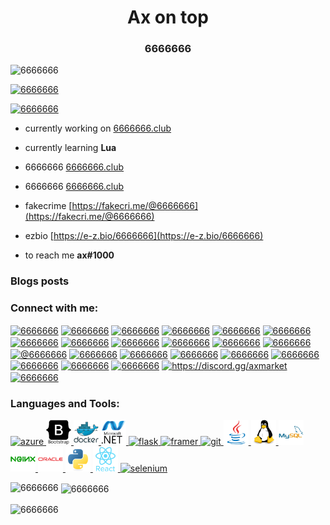 <h1 align="center">Ax on top</h1>
<h3 align="center">6666666</h3>

<p align="left"> <img src="https://komarev.com/ghpvc/?username=6666666&label=Profile%20views&color=0e75b6&style=flat" alt="6666666" /> </p>

<p align="left"> <a href="https://github.com/ryo-ma/github-profile-trophy"><img src="https://github-profile-trophy.vercel.app/?username=6666666" alt="6666666" /></a> </p>

<p align="left"> <a href="https://twitter.com/6666666" target="blank"><img src="https://img.shields.io/twitter/follow/6666666?logo=twitter&style=for-the-badge" alt="6666666" /></a> </p>

- currently working on [6666666.club](https://discord.gg/axmarket)

- currently learning **Lua**

- 6666666 [6666666.club](https://discord.gg/axmarket)

- 6666666 [6666666.club](https://discord.gg/axmarket)

- fakecrime [https://fakecri.me/@6666666](https://fakecri.me/@6666666)

- ezbio [https://e-z.bio/6666666](https://e-z.bio/6666666)

- to reach me **ax#1000**

### Blogs posts
<!-- BLOG-POST-LIST:START -->
<!-- BLOG-POST-LIST:END -->

<h3 align="left">Connect with me:</h3>
<p align="left">
<a href="https://codepen.io/6666666" target="blank"><img align="center" src="https://raw.githubusercontent.com/rahuldkjain/github-profile-readme-generator/master/src/images/icons/Social/codepen.svg" alt="6666666" height="30" width="40" /></a>
<a href="https://dev.to/6666666" target="blank"><img align="center" src="https://raw.githubusercontent.com/rahuldkjain/github-profile-readme-generator/master/src/images/icons/Social/devto.svg" alt="6666666" height="30" width="40" /></a>
<a href="https://twitter.com/6666666" target="blank"><img align="center" src="https://raw.githubusercontent.com/rahuldkjain/github-profile-readme-generator/master/src/images/icons/Social/twitter.svg" alt="6666666" height="30" width="40" /></a>
<a href="https://linkedin.com/in/6666666" target="blank"><img align="center" src="https://raw.githubusercontent.com/rahuldkjain/github-profile-readme-generator/master/src/images/icons/Social/linked-in-alt.svg" alt="6666666" height="30" width="40" /></a>
<a href="https://stackoverflow.com/users/6666666" target="blank"><img align="center" src="https://raw.githubusercontent.com/rahuldkjain/github-profile-readme-generator/master/src/images/icons/Social/stack-overflow.svg" alt="6666666" height="30" width="40" /></a>
<a href="https://codesandbox.com/6666666" target="blank"><img align="center" src="https://raw.githubusercontent.com/rahuldkjain/github-profile-readme-generator/master/src/images/icons/Social/codesandbox.svg" alt="6666666" height="30" width="40" /></a>
<a href="https://kaggle.com/6666666" target="blank"><img align="center" src="https://raw.githubusercontent.com/rahuldkjain/github-profile-readme-generator/master/src/images/icons/Social/kaggle.svg" alt="6666666" height="30" width="40" /></a>
<a href="https://fb.com/6666666" target="blank"><img align="center" src="https://raw.githubusercontent.com/rahuldkjain/github-profile-readme-generator/master/src/images/icons/Social/facebook.svg" alt="6666666" height="30" width="40" /></a>
<a href="https://instagram.com/6666666" target="blank"><img align="center" src="https://raw.githubusercontent.com/rahuldkjain/github-profile-readme-generator/master/src/images/icons/Social/instagram.svg" alt="6666666" height="30" width="40" /></a>
<a href="https://dribbble.com/6666666" target="blank"><img align="center" src="https://raw.githubusercontent.com/rahuldkjain/github-profile-readme-generator/master/src/images/icons/Social/dribbble.svg" alt="6666666" height="30" width="40" /></a>
<a href="https://www.behance.net/6666666" target="blank"><img align="center" src="https://raw.githubusercontent.com/rahuldkjain/github-profile-readme-generator/master/src/images/icons/Social/behance.svg" alt="6666666" height="30" width="40" /></a>
<a href="https://hashnode.com/6666666" target="blank"><img align="center" src="https://raw.githubusercontent.com/rahuldkjain/github-profile-readme-generator/master/src/images/icons/Social/hashnode.svg" alt="6666666" height="30" width="40" /></a>
<a href="https://medium.com/@6666666" target="blank"><img align="center" src="https://raw.githubusercontent.com/rahuldkjain/github-profile-readme-generator/master/src/images/icons/Social/medium.svg" alt="@6666666" height="30" width="40" /></a>
<a href="https://www.youtube.com/c/6666666" target="blank"><img align="center" src="https://raw.githubusercontent.com/rahuldkjain/github-profile-readme-generator/master/src/images/icons/Social/youtube.svg" alt="6666666" height="30" width="40" /></a>
<a href="https://www.codechef.com/users/6666666" target="blank"><img align="center" src="https://cdn.jsdelivr.net/npm/simple-icons@3.1.0/icons/codechef.svg" alt="6666666" height="30" width="40" /></a>
<a href="https://www.hackerrank.com/6666666" target="blank"><img align="center" src="https://raw.githubusercontent.com/rahuldkjain/github-profile-readme-generator/master/src/images/icons/Social/hackerrank.svg" alt="6666666" height="30" width="40" /></a>
<a href="https://codeforces.com/profile/6666666" target="blank"><img align="center" src="https://raw.githubusercontent.com/rahuldkjain/github-profile-readme-generator/master/src/images/icons/Social/codeforces.svg" alt="6666666" height="30" width="40" /></a>
<a href="https://www.leetcode.com/6666666" target="blank"><img align="center" src="https://raw.githubusercontent.com/rahuldkjain/github-profile-readme-generator/master/src/images/icons/Social/leet-code.svg" alt="6666666" height="30" width="40" /></a>
<a href="https://www.hackerearth.com/6666666" target="blank"><img align="center" src="https://raw.githubusercontent.com/rahuldkjain/github-profile-readme-generator/master/src/images/icons/Social/hackerearth.svg" alt="6666666" height="30" width="40" /></a>
<a href="https://auth.geeksforgeeks.org/user/6666666" target="blank"><img align="center" src="https://raw.githubusercontent.com/rahuldkjain/github-profile-readme-generator/master/src/images/icons/Social/geeks-for-geeks.svg" alt="6666666" height="30" width="40" /></a>
<a href="https://www.topcoder.com/members/6666666" target="blank"><img align="center" src="https://raw.githubusercontent.com/rahuldkjain/github-profile-readme-generator/master/src/images/icons/Social/topcoder.svg" alt="6666666" height="30" width="40" /></a>
<a href="https://discord.gg/https://discord.gg/axmarket" target="blank"><img align="center" src="https://raw.githubusercontent.com/rahuldkjain/github-profile-readme-generator/master/src/images/icons/Social/discord.svg" alt="https://discord.gg/axmarket" height="30" width="40" /></a>
<a href="/6666666" target="blank"><img align="center" src="https://raw.githubusercontent.com/rahuldkjain/github-profile-readme-generator/master/src/images/icons/Social/rss.svg" alt="6666666" height="30" width="40" /></a>
</p>

<h3 align="left">Languages and Tools:</h3>
<p align="left"> <a href="https://azure.microsoft.com/en-in/" target="_blank" rel="noreferrer"> <img src="https://www.vectorlogo.zone/logos/microsoft_azure/microsoft_azure-icon.svg" alt="azure" width="40" height="40"/> </a> <a href="https://getbootstrap.com" target="_blank" rel="noreferrer"> <img src="https://raw.githubusercontent.com/devicons/devicon/master/icons/bootstrap/bootstrap-plain-wordmark.svg" alt="bootstrap" width="40" height="40"/> </a> <a href="https://www.docker.com/" target="_blank" rel="noreferrer"> <img src="https://raw.githubusercontent.com/devicons/devicon/master/icons/docker/docker-original-wordmark.svg" alt="docker" width="40" height="40"/> </a> <a href="https://dotnet.microsoft.com/" target="_blank" rel="noreferrer"> <img src="https://raw.githubusercontent.com/devicons/devicon/master/icons/dot-net/dot-net-original-wordmark.svg" alt="dotnet" width="40" height="40"/> </a> <a href="https://flask.palletsprojects.com/" target="_blank" rel="noreferrer"> <img src="https://www.vectorlogo.zone/logos/pocoo_flask/pocoo_flask-icon.svg" alt="flask" width="40" height="40"/> </a> <a href="https://www.framer.com/" target="_blank" rel="noreferrer"> <img src="https://www.vectorlogo.zone/logos/framer/framer-icon.svg" alt="framer" width="40" height="40"/> </a> <a href="https://git-scm.com/" target="_blank" rel="noreferrer"> <img src="https://www.vectorlogo.zone/logos/git-scm/git-scm-icon.svg" alt="git" width="40" height="40"/> </a> <a href="https://www.java.com" target="_blank" rel="noreferrer"> <img src="https://raw.githubusercontent.com/devicons/devicon/master/icons/java/java-original.svg" alt="java" width="40" height="40"/> </a> <a href="https://www.linux.org/" target="_blank" rel="noreferrer"> <img src="https://raw.githubusercontent.com/devicons/devicon/master/icons/linux/linux-original.svg" alt="linux" width="40" height="40"/> </a> <a href="https://www.mysql.com/" target="_blank" rel="noreferrer"> <img src="https://raw.githubusercontent.com/devicons/devicon/master/icons/mysql/mysql-original-wordmark.svg" alt="mysql" width="40" height="40"/> </a> <a href="https://www.nginx.com" target="_blank" rel="noreferrer"> <img src="https://raw.githubusercontent.com/devicons/devicon/master/icons/nginx/nginx-original.svg" alt="nginx" width="40" height="40"/> </a> <a href="https://www.oracle.com/" target="_blank" rel="noreferrer"> <img src="https://raw.githubusercontent.com/devicons/devicon/master/icons/oracle/oracle-original.svg" alt="oracle" width="40" height="40"/> </a> <a href="https://www.python.org" target="_blank" rel="noreferrer"> <img src="https://raw.githubusercontent.com/devicons/devicon/master/icons/python/python-original.svg" alt="python" width="40" height="40"/> </a> <a href="https://reactjs.org/" target="_blank" rel="noreferrer"> <img src="https://raw.githubusercontent.com/devicons/devicon/master/icons/react/react-original-wordmark.svg" alt="react" width="40" height="40"/> </a> <a href="https://www.selenium.dev" target="_blank" rel="noreferrer"> <img src="https://raw.githubusercontent.com/detain/svg-logos/780f25886640cef088af994181646db2f6b1a3f8/svg/selenium-logo.svg" alt="selenium" width="40" height="40"/> </a> </p>

<p><img align="left" src="https://github-readme-stats.vercel.app/api/top-langs?username=6666666&show_icons=true&locale=en&layout=compact" alt="6666666" /></p>

<p>&nbsp;<img align="center" src="https://github-readme-stats.vercel.app/api?username=6666666&show_icons=true&locale=en" alt="6666666" /></p>

<p><img align="center" src="https://github-readme-streak-stats.herokuapp.com/?user=6666666&" alt="6666666" /></p>
